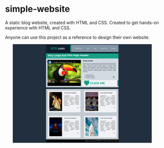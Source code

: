 # simple-website
A static blog website, created with HTML and CSS. Created to get hands-on experience with HTML and CSS.

Anyone can use this project as a reference to design their own website.

<img src="screenshot.jpg" style="margin:auto; width:90%; display:block;">